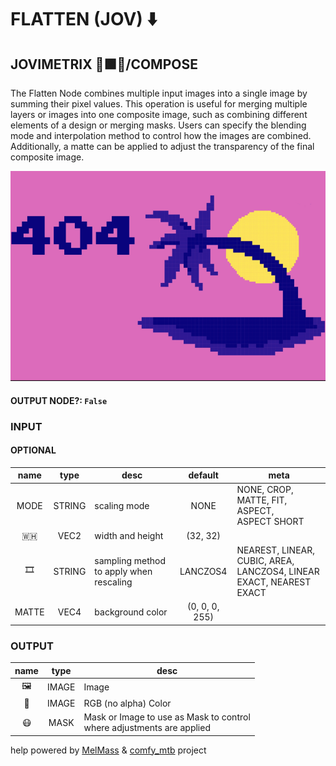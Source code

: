# FLATTEN (JOV) ⬇️

## JOVIMETRIX 🔺🟩🔵/COMPOSE

The Flatten Node combines multiple input images into a single image by summing their pixel values. This operation is useful for merging multiple layers or images into one composite image, such as combining different elements of a design or merging masks. Users can specify the blending mode and interpolation method to control how the images are combined. Additionally, a matte can be applied to adjust the transparency of the final composite image.

![FLATTEN](./FLATTEN.png)

#### OUTPUT NODE?: `False`

### INPUT

#### OPTIONAL

name | type | desc | default | meta
:---:|:---:|---|:---:|---
MODE | STRING | scaling mode | NONE | NONE, CROP, MATTE, FIT, ASPECT,<br>ASPECT SHORT
🇼🇭 | VEC2 | width and height | (32, 32) | 
🎞️ | STRING | sampling method to apply when<br>rescaling | LANCZOS4 | NEAREST, LINEAR, CUBIC, AREA,<br>LANCZOS4, LINEAR EXACT, NEAREST<br>EXACT
MATTE | VEC4 | background color | (0, 0, 0, 255) | 

### OUTPUT

name | type | desc
:---:|:---:|---
🖼️ | IMAGE | Image 
🌈 | IMAGE | RGB (no alpha) Color 
😷 | MASK | Mask or Image to use as Mask to control<br>where adjustments are applied 

help powered by [MelMass](https://github.com/melMass) & [comfy_mtb](https://github.com/melMass/comfy_mtb) project